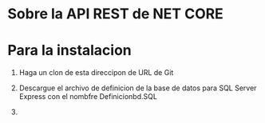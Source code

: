 Sobre la API REST de NET CORE
=============================

Para la instalacion
===================

1. Haga un clon de esta direccipon de URL de Git

2. Descargue el archivo de definicion de la base de datos para SQL Server Express con el nombfre Definicionbd.SQL
3. 
